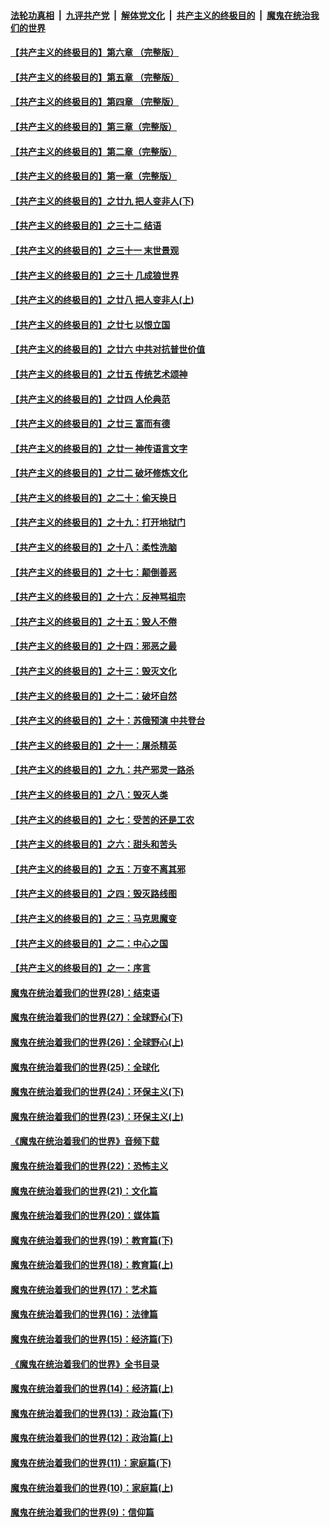 ####  [法轮功真相](../../../../basic/blob/master/README.md?t=11080652) &nbsp;|&nbsp; [九评共产党](../../../../9ping.md/blob/master/README.md?t=11080652) &nbsp;|&nbsp; [解体党文化](../../../../jtdwh.md/blob/master/README.md?t=11080652)  &nbsp;|&nbsp; [共产主义的终极目的](../../../../gczydzjmd.md/blob/master/README.md?t=11080652) &nbsp;|&nbsp; [魔鬼在统治我们的世界](../../../../mgztzwmdsj.md/blob/master/README.md?t=11080652) 

#### [【共产主义的终极目的】第六章 （完整版）](../pages/nsc422/n11428913.md?t=11080652) 

#### [【共产主义的终极目的】第五章 （完整版）](../pages/nsc422/n11428912.md?t=11080652) 

#### [【共产主义的终极目的】第四章 （完整版）](../pages/nsc422/n11428907.md?t=11080652) 

#### [【共产主义的终极目的】第三章（完整版）](../pages/nsc422/n11428848.md?t=11080652) 

#### [【共产主义的终极目的】第二章（完整版）](../pages/nsc422/n11428831.md?t=11080652) 

#### [【共产主义的终极目的】第一章（完整版）](../pages/nsc422/n11417651.md?t=11080652) 

#### [【共产主义的终极目的】之廿九 把人变非人(下)](../pages/nsc422/n11344140.md?t=11080652) 

#### [【共产主义的终极目的】之三十二 结语](../pages/nsc422/n11360535.md?t=11080652) 

#### [【共产主义的终极目的】之三十一 末世景观](../pages/nsc422/n11351129.md?t=11080652) 

#### [【共产主义的终极目的】之三十 几成狼世界](../pages/nsc422/n11348280.md?t=11080652) 

#### [【共产主义的终极目的】之廿八 把人变非人(上)](../pages/nsc422/n11340492.md?t=11080652) 

#### [【共产主义的终极目的】之廿七 以恨立国](../pages/nsc422/n11336944.md?t=11080652) 

#### [【共产主义的终极目的】之廿六 中共对抗普世价值](../pages/nsc422/n11324785.md?t=11080652) 

#### [【共产主义的终极目的】之廿五 传统艺术颂神](../pages/nsc422/n11296396.md?t=11080652) 

#### [【共产主义的终极目的】之廿四 人伦典范](../pages/nsc422/n11296397.md?t=11080652) 

#### [【共产主义的终极目的】之廿三 富而有德](../pages/nsc422/n11283598.md?t=11080652) 

#### [【共产主义的终极目的】之廿一 神传语言文字](../pages/nsc422/n11263265.md?t=11080652) 

#### [【共产主义的终极目的】之廿二 破坏修炼文化](../pages/nsc422/n11245728.md?t=11080652) 

#### [【共产主义的终极目的】之二十：偷天换日](../pages/nsc422/n11238846.md?t=11080652) 

#### [【共产主义的终极目的】之十九：打开地狱门](../pages/nsc422/n11206376.md?t=11080652) 

#### [【共产主义的终极目的】之十八：柔性洗脑](../pages/nsc422/n11199994.md?t=11080652) 

#### [【共产主义的终极目的】之十七：颠倒善恶](../pages/nsc422/n11179782.md?t=11080652) 

#### [【共产主义的终极目的】之十六：反神骂祖宗](../pages/nsc422/n11166798.md?t=11080652) 

#### [【共产主义的终极目的】之十五：毁人不倦](../pages/nsc422/n11166792.md?t=11080652) 

#### [【共产主义的终极目的】之十四：邪恶之最](../pages/nsc422/n11150249.md?t=11080652) 

#### [【共产主义的终极目的】之十三：毁灭文化](../pages/nsc422/n11135227.md?t=11080652) 

#### [【共产主义的终极目的】之十二：破坏自然](../pages/nsc422/n11135214.md?t=11080652) 

#### [【共产主义的终极目的】之十：苏俄预演 中共登台](../pages/nsc422/n11118424.md?t=11080652) 

#### [【共产主义的终极目的】之十一：屠杀精英](../pages/nsc422/n11118442.md?t=11080652) 

#### [【共产主义的终极目的】之九：共产邪灵一路杀](../pages/nsc422/n11114139.md?t=11080652) 

#### [【共产主义的终极目的】之八：毁灭人类](../pages/nsc422/n11108503.md?t=11080652) 

#### [【共产主义的终极目的】之七：受苦的还是工农](../pages/nsc422/n11101809.md?t=11080652) 

#### [【共产主义的终极目的】之六：甜头和苦头](../pages/nsc422/n11096971.md?t=11080652) 

#### [【共产主义的终极目的】之五：万变不离其邪](../pages/nsc422/n11091285.md?t=11080652) 

#### [【共产主义的终极目的】之四：毁灭路线图](../pages/nsc422/n11086284.md?t=11080652) 

#### [【共产主义的终极目的】之三：马克思魔变](../pages/nsc422/n11061941.md?t=11080652) 

#### [【共产主义的终极目的】之二：中心之国](../pages/nsc422/n11047728.md?t=11080652) 

#### [【共产主义的终极目的】之一：序言](../pages/nsc422/n11086077.md?t=11080652) 

#### [魔鬼在统治着我们的世界(28)：结束语](../pages/nsc422/n10936246.md?t=11080652) 

#### [魔鬼在统治着我们的世界(27)：全球野心(下)](../pages/nsc422/n10928319.md?t=11080652) 

#### [魔鬼在统治着我们的世界(26)：全球野心(上)](../pages/nsc422/n10900318.md?t=11080652) 

#### [魔鬼在统治着我们的世界(25)：全球化](../pages/nsc422/n10788205.md?t=11080652) 

#### [魔鬼在统治着我们的世界(24)：环保主义(下)](../pages/nsc422/n10695307.md?t=11080652) 

#### [魔鬼在统治着我们的世界(23)：环保主义(上)](../pages/nsc422/n10688613.md?t=11080652) 

#### [《魔鬼在统治着我们的世界》音频下载](../pages/nsc422/n10635553.md?t=11080652) 

#### [魔鬼在统治着我们的世界(22)：恐怖主义](../pages/nsc422/n10614727.md?t=11080652) 

#### [魔鬼在统治着我们的世界(21)：文化篇](../pages/nsc422/n10597706.md?t=11080652) 

#### [魔鬼在统治着我们的世界(20)：媒体篇](../pages/nsc422/n10586579.md?t=11080652) 

#### [魔鬼在统治着我们的世界(19)：教育篇(下)](../pages/nsc422/n10564808.md?t=11080652) 

#### [魔鬼在统治着我们的世界(18)：教育篇(上)](../pages/nsc422/n10526970.md?t=11080652) 

#### [魔鬼在统治着我们的世界(17)：艺术篇](../pages/nsc422/n10499093.md?t=11080652) 

#### [魔鬼在统治着我们的世界(16)：法律篇](../pages/nsc422/n10485969.md?t=11080652) 

#### [魔鬼在统治着我们的世界(15)：经济篇(下)](../pages/nsc422/n10469975.md?t=11080652) 

#### [《魔鬼在统治着我们的世界》全书目录](../pages/nsc422/n10464261.md?t=11080652) 

#### [魔鬼在统治着我们的世界(14)：经济篇(上)](../pages/nsc422/n10457370.md?t=11080652) 

#### [魔鬼在统治着我们的世界(13)：政治篇(下)](../pages/nsc422/n10448270.md?t=11080652) 

#### [魔鬼在统治着我们的世界(12)：政治篇(上)](../pages/nsc422/n10444576.md?t=11080652) 

#### [魔鬼在统治着我们的世界(11)：家庭篇(下)](../pages/nsc422/n10440961.md?t=11080652) 

#### [魔鬼在统治着我们的世界(10)：家庭篇(上)](../pages/nsc422/n10435448.md?t=11080652) 

#### [魔鬼在统治着我们的世界(9)：信仰篇](../pages/nsc422/n10432159.md?t=11080652) 

